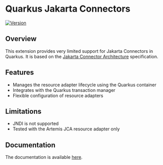 # Quarkus Jakarta Connectors

[![Version](https://img.shields.io/maven-central/v/io.quarkiverse.jca/quarkus-jca?logo=apache-maven&style=flat-square)](https://search.maven.org/artifact/io.quarkiverse.jca/quarkus-jca)

## Overview

This extension provides very limited support for Jakarta Connectors in Quarkus. It is based on
the [Jakarta Connector Architecture](https://projects.eclipse.org/projects/ee4j.jca) specification.

## Features

- Manages the resource adapter lifecycle using the Quarkus container
- Integrates with the Quarkus transaction manager
- Flexible configuration of resource adapters

## Limitations

- JNDI is not supported
- Tested with the Artemis JCA resource adapter only

## Documentation

The documentation is available [here](https://docs.quarkiverse.io/quarkus-jca/dev/index.html).
